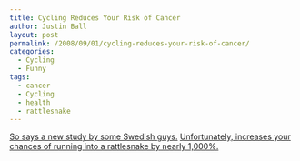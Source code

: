 ```yaml
---
title: Cycling Reduces Your Risk of Cancer
author: Justin Ball
layout: post
permalink: /2008/09/01/cycling-reduces-your-risk-of-cancer/
categories:
  - Cycling
  - Funny
tags:
  - cancer
  - Cycling
  - health
  - rattlesnake
---
```

[So says a new study by some Swedish guys.][1] [Unfortunately, increases your chances of running into a rattlesnake by nearly 1,000%.][2]

 [1]: http://www.bicycling.com/article/0,6610,s1-4-22-17266-1,00.html?cm_mmc=BicyclingNL-_-2008_09_02-_-training-_-bike_for_your_life
 [2]: http://www.justinball.com/2008/08/22/ways-to-not-make-use-of-your-health-insurance-cyclist-vs-rattlesnake/